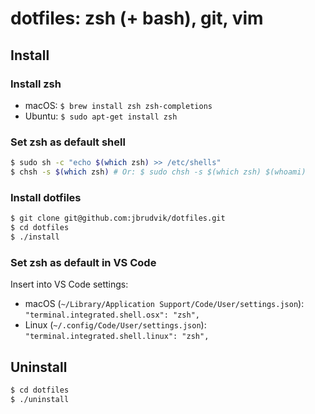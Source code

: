 # dotfiles: zsh (+ bash), git, vim

## Install

### Install zsh

- macOS: `$ brew install zsh zsh-completions`
- Ubuntu: `$ sudo apt-get install zsh`

### Set zsh as default shell

```sh
$ sudo sh -c "echo $(which zsh) >> /etc/shells"
$ chsh -s $(which zsh) # Or: $ sudo chsh -s $(which zsh) $(whoami)
```

### Install dotfiles

```sh
$ git clone git@github.com:jbrudvik/dotfiles.git
$ cd dotfiles
$ ./install
```

### Set zsh as default in VS Code

Insert into VS Code settings:

- macOS (`~/Library/Application Support/Code/User/settings.json`): `"terminal.integrated.shell.osx": "zsh",`
- Linux (`~/.config/Code/User/settings.json`): `"terminal.integrated.shell.linux": "zsh",`

## Uninstall

```sh
$ cd dotfiles
$ ./uninstall
```
